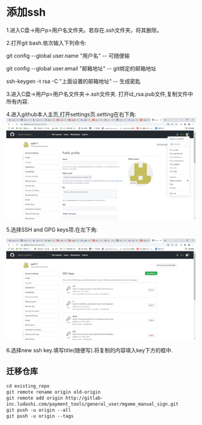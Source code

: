 # 添加ssh

1.进入C盘->用户p>用户名文件夹。若存在.ssh文件夹，将其删除。

2.打开git bash.依次输入下列命令:

git config --global user.name "用户名"       -- 可随便输

git config --global user.email "邮箱地址"   --	git绑定的邮箱地址

ssh-keygen -t rsa -C "上面设置的邮箱地址"	--	生成密匙

3.进入C盘->用户p>用户名文件夹->.ssh文件夹.	打开id_rsa.pub文件,复制文件中所有内容.

4.进入github本人主页,打开settings页.setting在右下角:![image-20220103182834751](.\image\git_setting.png)

5.选择SSH and GPG keys项.在左下角:

![git_ssh](.\image\git_ssh.png)

6.选择new ssh key.填写title(随便写).将复制的内容填入key下方的框中.



## 迁移仓库

```
cd existing_repo
git remote rename origin old-origin
git remote add origin http://gitlab-inc.ludashi.com/payment_tools/general_user/mgame_manual_sign.git
git push -u origin --all
git push -u origin --tags
```

